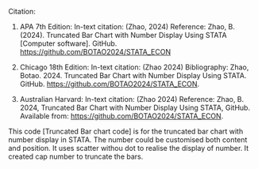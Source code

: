 Citation:
1. APA 7th Edition:
In-text citation: (Zhao, 2024)
Reference: Zhao, B. (2024). Truncated Bar Chart with Number Display Using STATA [Computer software]. GitHub. https://github.com/BOTAO2024/STATA_ECON

2. Chicago 18th Edition:
In-text citation: (Zhao 2024)
Bibliography: Zhao, Botao. 2024. Truncated Bar Chart with Number Display Using STATA. GitHub. https://github.com/BOTAO2024/STATA_ECON.

3. Australian Harvard:
In-text citation: (Zhao 2024)
Reference: Zhao, B. 2024, Truncated Bar Chart with Number Display Using STATA, GitHub. Available from: https://github.com/BOTAO2024/STATA_ECON.

This code [Truncated Bar chart code] is for the truncated bar chart with number display in STATA. The number could be customised both content and position. It uses scatter withou dot to realise the display of number. 
It created cap number to truncate the bars. 
